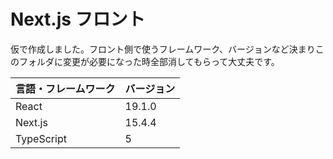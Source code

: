 
# Next.js フロント

仮で作成しました。フロント側で使うフレームワーク、バージョンなど決まりこのフォルダに変更が必要になった時全部消してもらって大丈夫です。

| 言語・フレームワーク | バージョン |
|-------------|----------|
| React | 19.1.0 |
| Next.js | 15.4.4 |
| TypeScript | 5 |

